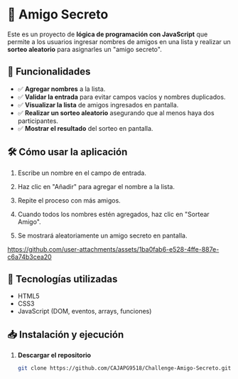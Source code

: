 # 🎉 Amigo Secreto

Este es un proyecto de **lógica de programación con JavaScript** que permite a los usuarios ingresar nombres de amigos en una lista y realizar un **sorteo aleatorio** para asignarles un "amigo secreto".

## 🚀 Funcionalidades

- ✅ **Agregar nombres** a la lista.
- ✅ **Validar la entrada** para evitar campos vacíos y nombres duplicados.
- ✅ **Visualizar la lista** de amigos ingresados en pantalla.
- ✅ **Realizar un sorteo aleatorio** asegurando que al menos haya dos participantes.
- ✅ **Mostrar el resultado** del sorteo en pantalla.

## 🛠️ Cómo usar la aplicación

1. Escribe un nombre en el campo de entrada.

2. Haz clic en "Añadir" para agregar el nombre a la lista.

3. Repite el proceso con más amigos.

3. Cuando todos los nombres estén agregados, haz clic en "Sortear Amigo".

4. Se mostrará aleatoriamente un amigo secreto en pantalla.



https://github.com/user-attachments/assets/1ba0fab6-e528-4ffe-887e-c6a74b3cea20



## 📌 Tecnologías utilizadas

- HTML5
- CSS3
- JavaScript (DOM, eventos, arrays, funciones)

## 📥 Instalación y ejecución

1. **Descargar el repositorio**
   ```bash
   git clone https://github.com/CAJAPG9518/Challenge-Amigo-Secreto.git

